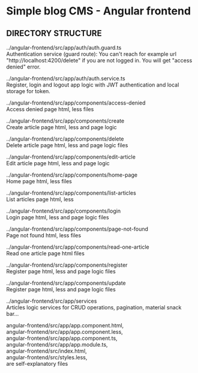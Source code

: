 # Simple blog CMS - Angular frontend

## DIRECTORY STRUCTURE

../angular-frontend/src/app/auth/auth.guard.ts  
Authentication service (guard route): You can't reach for example url "http://localhost:4200/delete" if you are not logged in.
You will get "access denied" error.

../angular-frontend/src/app/auth/auth.service.ts  
Register, login and logout app logic with JWT authentication and local storage for token.

../angular-frontend/src/app/components/access-denied  
Access denied page html, less files

../angular-frontend/src/app/components/create  
Create article page html, less and page logic

../angular-frontend/src/app/components/delete  
Delete article page html, less and page logic files

../angular-frontend/src/app/components/edit-article  
Edit article page html, less and page logic

../angular-frontend/src/app/components/home-page  
Home page html, less files

../angular-frontend/src/app/components/list-articles  
List articles page html, less

../angular-frontend/src/app/components/login  
Login page html, less and page logic files

../angular-frontend/src/app/components/page-not-found  
Page not found html, less files

../angular-frontend/src/app/components/read-one-article  
Read one article page html files

../angular-frontend/src/app/components/register  
Register page html, less and page logic files

../angular-frontend/src/app/components/update  
Register page html, less and page logic files

../angular-frontend/src/app/services  
Articles logic services for CRUD operations, pagination, material snack bar...

angular-frontend/src/app/app.component.html,  
angular-frontend/src/app/app.component.less,  
angular-frontend/src/app/app.component.ts,  
angular-frontend/src/app/app.module.ts,  
angular-frontend/src/index.html,  
angular-frontend/src/styles.less,  
are self-explanatory files